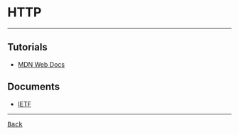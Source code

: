 # HTTP

---

## Tutorials

- [MDN Web Docs](https://developer.mozilla.org/en-US/docs/Web/HTTP)

## Documents

- [IETF](https://datatracker.ietf.org/doc/html/rfc6455)

---

[<kbd> Back </kbd>](./../readme.md)
